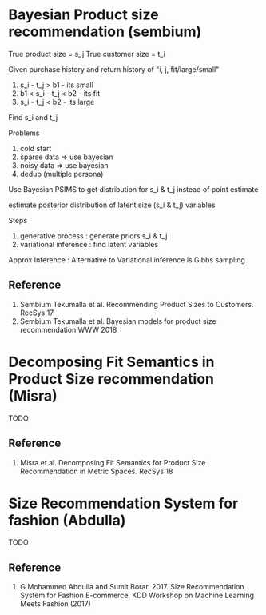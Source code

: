 
# Bayesian Product size recommendation (sembium)

True product size = s_j
True customer size = t_i

Given purchase history and return history of "i, j, fit/large/small"
1. s_i - t_j > b1 - its small
2. b1 < s_i - t_j < b2 - its fit
3. s_i - t_j < b2 - its large

Find s_i and t_j

Problems
1. cold start
2. sparse data => use bayesian
3. noisy data => use bayesian
4. dedup (multiple persona)

Use Bayesian PSIMS to get distribution for s_i & t_j instead of point estimate

estimate posterior distribution of latent size (s_i & t_j) variables

Steps
1. generative process  : generate priors s_i & t_j 
2. variational inference : find latent variables

Approx Inference : Alternative to Variational inference is Gibbs sampling

## Reference
1. Sembium Tekumalla et al.  Recommending Product Sizes to Customers. RecSys 17
2. Sembium Tekumalla et al.  Bayesian models for product size recommendation WWW 2018

# Decomposing Fit Semantics in Product Size recommendation (Misra)

TODO

## Reference
1. Misra et al. Decomposing Fit Semantics for Product Size Recommendation
in Metric Spaces.  RecSys 18

# Size Recommendation System for fashion (Abdulla)

TODO

## Reference
1. G Mohammed Abdulla and Sumit Borar. 2017. Size Recommendation System for
Fashion E-commerce. KDD Workshop on Machine Learning Meets Fashion (2017)


